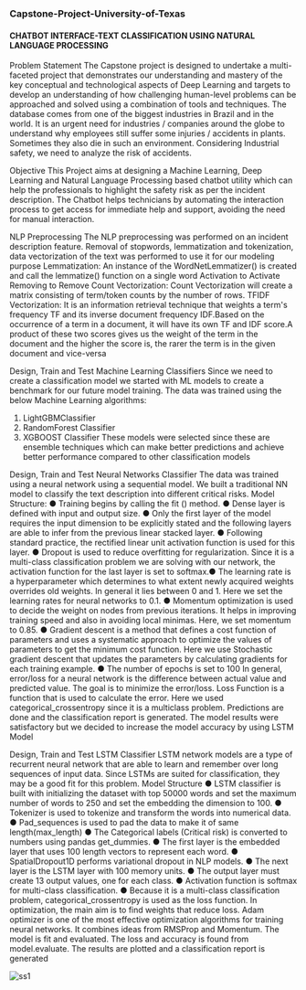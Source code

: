 ### Capstone-Project-University-of-Texas

#### CHATBOT INTERFACE-TEXT CLASSIFICATION USING NATURAL LANGUAGE PROCESSING

Problem Statement
The Capstone project is designed to undertake a multi-faceted project that demonstrates our
understanding and mastery of the key conceptual and technological aspects of Deep Learning
and targets to develop an understanding of how challenging human-level problems can be
approached and solved using a combination of tools and techniques. The database comes from
one of the biggest industries in Brazil and in the world. It is an urgent need for industries /
companies around the globe to understand why employees still suffer some injuries / accidents in
plants. Sometimes they also die in such an environment. Considering Industrial safety, we need
to analyze the risk of accidents.

Objective
This Project aims at designing a Machine Learning, Deep Learning and Natural Language
Processing based chatbot utility which can help the professionals to highlight the safety risk as
per the incident description. The Chatbot helps technicians by automating the interaction process
to get access for immediate help and support, avoiding the need for manual interaction.

NLP Preprocessing
The NLP preprocessing was performed on an incident description feature. Removal of
stopwords, lemmatization and tokenization, data vectorization of the text was performed to use it
for our modeling purpose
Lemmatization: An instance of the WordNetLemmatizer() is created and call the lemmatize()
function on a single word
Activation to Activate
Removing to Remove
Count Vectorization: Count Vectorization will create a matrix consisting of term/token counts by
the number of rows.
TFIDF Vectorization: It is an information retrieval technique that weights a term's frequency TF
and its inverse document frequency IDF.Based on the occurrence of a term in a document, it will
have its own TF and IDF score.A product of these two scores gives us the weight of the term in
the document and the higher the score is, the rarer the term is in the given document and
vice-versa

Design, Train and Test Machine Learning Classifiers
Since we need to create a classification model we started with ML models to create a benchmark
for our future model training. The data was trained using the below Machine Learning
algorithms:
1. LightGBMClassifier
2. RandomForest Classifier
3. XGBOOST Classifier
These models were selected since these are ensemble techniques which can make better
predictions and achieve better performance compared to other classification models


Design, Train and Test Neural Networks Classifier
The data was trained using a neural network using a sequential model. We built a traditional NN
model to classify the text description into different critical risks.
Model Structure:
● Training begins by calling the fit () method.
● Dense layer is defined with input and output size.
● Only the first layer of the model requires the input dimension to be explicitly stated and the following
layers are able to infer from the previous linear stacked layer.
● Following standard practice, the rectified linear unit activation function is used for this layer.
● Dropout is used to reduce overfitting for regularization. Since it is a multi-class classification problem we
are solving with our network, the activation function for the last layer is set to softmax.● The learning rate is a hyperparameter which determines to what extent newly acquired weights overrides
old weights. In general it lies between 0 and 1. Here we set the learning rates for neural networks to 0.1.
● Momentum optimization is used to decide the weight on nodes from previous iterations. It helps in
improving training speed and also in avoiding local minimas. Here, we set momentum to 0.85.
● Gradient descent is a method that defines a cost function of parameters and uses a systematic approach to
optimize the values of parameters to get the minimum cost function. Here we use Stochastic gradient
descent that updates the parameters by calculating gradients for each training example.
● The number of epochs is set to 100
In general, error/loss for a neural network is the difference between actual value and predicted
value. The goal is to minimize the error/loss. Loss Function is a function that is used to calculate
the error. Here we used categorical_crossentropy since it is a multiclass problem.
Predictions are done and the classification report is generated. The model results were
satisfactory but we decided to increase the model accuracy by using LSTM Model


Design, Train and Test LSTM Classifier
LSTM network models are a type of recurrent neural network that are able to learn and
remember over long sequences of input data. Since LSTMs are suited for classification, they may
be a good fit for this problem.
Model Structure
● LSTM classifier is built with initializing the dataset with top 50000 words and set the maximum number of
words to 250 and set the embedding the dimension to 100.
● Tokenizer is used to tokenize and transform the words into numerical data.
● Pad_sequences is used to pad the data to make it of same length(max_length)
● The Categorical labels (Critical risk) is converted to numbers using pandas get_dummies.
● The first layer is the embedded layer that uses 100 length vectors to represent each word.
● SpatialDropout1D performs variational dropout in NLP models.
● The next layer is the LSTM layer with 100 memory units.
● The output layer must create 13 output values, one for each class.
● Activation function is softmax for multi-class classification.
● Because it is a multi-class classification problem, categorical_crossentropy is used as the loss function.
In optimization, the main aim is to find weights that reduce loss. Adam optimizer is one of the
most effective optimization algorithms for training neural networks. It combines ideas from
RMSProp and Momentum.
The model is fit and evaluated. The loss and accuracy is found from model.evaluate. The results
are plotted and a classification report is generated


![ss1](https://user-images.githubusercontent.com/67209958/124840599-37ae4180-df40-11eb-86de-60b40d7dd453.JPG)
